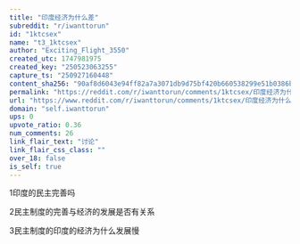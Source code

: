 ```yaml
---
title: "印度经济为什么差"
subreddit: "r/iwanttorun"
id: "1ktcsex"
name: "t3_1ktcsex"
author: "Exciting_Flight_3550"
created_utc: 1747981975
created_key: "250523063255"
capture_ts: "250927160448"
content_sha256: "90af8d6043e94ff82a7a3071db9d75bf420b660538299e51b0386b2903ce146d"
permalink: "https://reddit.com/r/iwanttorun/comments/1ktcsex/印度经济为什么差/"
url: "https://www.reddit.com/r/iwanttorun/comments/1ktcsex/印度经济为什么差/"
domain: "self.iwanttorun"
ups: 0
upvote_ratio: 0.36
num_comments: 26
link_flair_text: "讨论"
link_flair_css_class: ""
over_18: false
is_self: true
---
```


1印度的民主完善吗

2民主制度的完善与经济的发展是否有关系

3民主制度的印度的经济为什么发展慢
